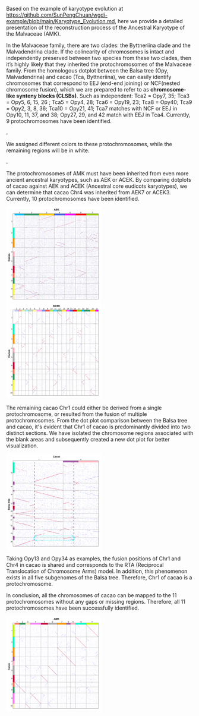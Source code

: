 
Based on the example of karyotype evolution at https://github.com/SunPengChuan/wgdi-example/blob/main/Karyotype_Evolution.md, here we provide a detailed presentation of the reconstruction process of the Ancestral Karyotype of the Malvaceae (AMK).

In the Malvaceae family, there are two clades: the Byttneriina clade and the Malvadendrina clade. If the colinearity of chromosomes is intact and independently preserved between two species from these two clades, then it’s highly likely that they inherited the protochromosomes of the Malvaceae family. From the homologous dotplot between the Balsa tree (Opy, Malvadendrina) and cacao (Tca, Byttneriina), we can easily identify chromosomes that correspond to EEJ (end-end joining) or NCF(nested chromosome fusion), which we are prepared to refer to as **chromosome-like synteny blocks (CLSBs)**. Such as independent: 
Tca2 = Opy7, 35; 
Tca3 = Opy5, 6, 15, 26 ;
Tca5 = Opy4, 28;
Tca6 = Opy19, 23;
Tca8 = Opy40;
Tca9 = Opy2, 3, 8, 36;
Tca10 = Opy21, 41; 
Tca7 matches with NCF or EEJ in Opy10, 11, 37, and 38;
Opy27, 29, and 42 match with EEJ in Tca4.
Currently, 9 protochromosomes have been identified.

<img src="figure/opy300s_tc180s.dotplot.order.png" style="zoom: 25%;" />

We assigned different colors to these protochromosomes, while the remaining regions will be in white.

<img src="figure/opy300s_tc180s.dotplot.order.add_color.png" style="zoom: 25%;" />

The protochromosomes of AMK must have been inherited from even more ancient ancestral karyotypes, such as AEK or ACEK. By comparing dotplots of cacao against AEK and ACEK (Ancestral core eudicots karyotypes), we can determine that cacao Chr4 was inherited from AEK7 or ACEK3. Currently, 10 protochromosomes have been identified.

<img src="figure/tc180s_AEK.dotplot.order.png" style="zoom: 25%;" />

<img src="figure/tc180s_acek1s.dotplot.order.png" style="zoom: 25%;" />

The remaining cacao Chr1 could either be derived from a single protochromosome, or resulted from the fusion of multiple protochromosomes. From the dot plot comparison between the Balsa tree and cacao, it's evident that Chr1 of cacao is predominantly divided into two distinct sections. We have isolated the chromosome regions associated with the blank areas and subsequently created a new dot plot for better visualization.

<img src="figure/opy300s_tc180s.dotplot.part.png" style="zoom: 25%;" />

Taking Opy13 and Opy34 as examples, the fusion positions of Chr1 and Chr4 in cacao is shared and corresponds to the RTA (Reciprocal Translocation of Chromosome Arms) model. In addition, this phenomenon exists in all five subgenomes of the Balsa tree. Therefore, Chr1 of cacao is a protochromosome. 

In conclusion, all the chromosomes of cacao can be mapped to the 11 protochromosomes without any gaps or missing regions. Therefore, all 11 protochromosomes have been successfully identified.

<img src="figure/tc180s_mal.dotplot.order.png" style="zoom: 25%;" />